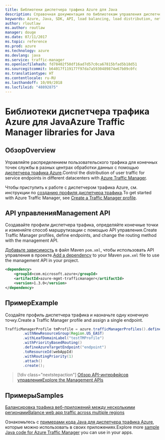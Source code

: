 ```yaml
---
title: Библиотеки диспетчера трафика Azure для Java
description: Справочная документация по библиотекам управления диспетчера трафика для Java
keywords: Azure, Java, SDK, API, load balancing, load distribution, network, Traffic Manager
author: rloutlaw
ms.author: routlaw
manager: douge
ms.date: 07/11/2017
ms.topic: reference
ms.prod: azure
ms.technology: azure
ms.devlang: java
ms.service: traffic-manager
ms.openlocfilehash: fd78402f50df16ad7d57c0ca67815bfad5b18d51
ms.sourcegitcommit: b64017f119177f97da7a5930489874e67b09c0fc
ms.translationtype: HT
ms.contentlocale: ru-RU
ms.lasthandoff: 10/09/2018
ms.locfileid: "48892875"
---
```

# <a name="azure-traffic-manager-libraries-for-java"></a><span data-ttu-id="97205-104">Библиотеки диспетчера трафика Azure для Java</span><span class="sxs-lookup"><span data-stu-id="97205-104">Azure Traffic Manager libraries for Java</span></span>

## <a name="overview"></a><span data-ttu-id="97205-105">Обзор</span><span class="sxs-lookup"><span data-stu-id="97205-105">Overview</span></span>

<span data-ttu-id="97205-106">Управляйте распределением пользовательского трафика для конечных точек службы в разных центрах обработки данных с помощью [диспетчера трафика Azure](/azure/traffic-manager/traffic-manager-overview).</span><span class="sxs-lookup"><span data-stu-id="97205-106">Control the distribution of user traffic for service endpoints in different datacenters with [Azure Traffic Manager](/azure/traffic-manager/traffic-manager-overview).</span></span>

<span data-ttu-id="97205-107">Чтобы приступить к работе с диспетчером трафика Azure, см. инструкции по [созданию профиля диспетчера трафика](/azure/traffic-manager/traffic-manager-create-profile).</span><span class="sxs-lookup"><span data-stu-id="97205-107">To get started with Azure Traffic Manager, see [Create a Traffic Manager profile](/azure/traffic-manager/traffic-manager-create-profile).</span></span>

## <a name="management-api"></a><span data-ttu-id="97205-108">API управления</span><span class="sxs-lookup"><span data-stu-id="97205-108">Management API</span></span>

<span data-ttu-id="97205-109">Создавайте профили диспетчера трафика, определяйте конечные точки и изменяйте способ маршрутизации с помощью API управления.</span><span class="sxs-lookup"><span data-stu-id="97205-109">Create Traffic Manager profiles, define endpoints, and change the routing method with the management API.</span></span> 

<span data-ttu-id="97205-110">[Добавьте зависимость](https://maven.apache.org/guides/getting-started/index.html#How_do_I_use_external_dependencies) в файл Maven `pom.xml`, чтобы использовать API управления в проекте.</span><span class="sxs-lookup"><span data-stu-id="97205-110">[Add a dependency](https://maven.apache.org/guides/getting-started/index.html#How_do_I_use_external_dependencies) to your Maven `pom.xml` file to use the management API in your project.</span></span>  

```XML
<dependency>
    <groupId>com.microsoft.azure</groupId>
    <artifactId>azure-mgmt-trafficmanager</artifactId>
    <version>1.3.0</version>
</dependency>
```   

## <a name="example"></a><span data-ttu-id="97205-111">Пример</span><span class="sxs-lookup"><span data-stu-id="97205-111">Example</span></span>

<span data-ttu-id="97205-112">Создайте профиль диспетчера трафика и назначьте одну конечную точку.</span><span class="sxs-lookup"><span data-stu-id="97205-112">Create a Traffic Manager profile and assign a single endpoint.</span></span>

```java
TrafficManagerProfile tmProfile = azure.trafficManagerProfiles().define("testTMProfile")
        .withNewResourceGroup(Region.US_EAST)
        .withLeafDomainLabel("testTMProfile")
        .withPriorityBasedRouting()
        .defineAzureTargetEndpoint("endpoint")
        .toResourceId(webAppId)
        .withRoutingPriority(1)
        .attach()
        .create();
```

> [!div class="nextstepaction"]
> [<span data-ttu-id="97205-113">Обзор API-интерфейсов управления</span><span class="sxs-lookup"><span data-stu-id="97205-113">Explore the Management APIs</span></span>](/java/api/overview/azure/trafficmanager/management)

## <a name="samples"></a><span data-ttu-id="97205-114">Примеры</span><span class="sxs-lookup"><span data-stu-id="97205-114">Samples</span></span>

[<span data-ttu-id="97205-115">Балансировка трафика веб-приложений между несколькими регионами</span><span class="sxs-lookup"><span data-stu-id="97205-115">Balance web app traffic across multiple regions</span></span>](https://github.com/Azure-Samples/traffic-manager-java-manage-profiles)

<span data-ttu-id="97205-116">Ознакомьтесь с [примерами кода Java для диспетчера трафика Azure](https://azure.microsoft.com/resources/samples/?platform=java&term=traffic), которые можно использовать в своих приложениях.</span><span class="sxs-lookup"><span data-stu-id="97205-116">Explore more [sample Java code for Azure Traffic Manager](https://azure.microsoft.com/resources/samples/?platform=java&term=traffic) you can use in your apps.</span></span>
